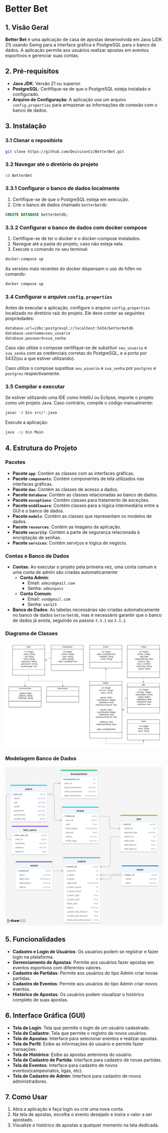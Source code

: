 # Better Bet

## 1. Visão Geral
**Better Bet** é uma aplicação de casa de apostas desenvolvida em Java (JDK 21) usando Swing para a interface gráfica e PostgreSQL para o banco de dados. A aplicação permite aos usuários realizar apostas em eventos esportivos e gerenciar suas contas.

## 2. Pré-requisitos
- **Java JDK**: Versão 21 ou superior.
- **PostgreSQL**: Certifique-se de que o PostgreSQL esteja instalado e configurado.
- **Arquivo de Configuração**: A aplicação usa um arquivo `config.properties` para armazenar as informações de conexão com o banco de dados.

## 3. Instalação

### 3.1 Clonar o repositório
```bash
git clone https://github.com/DeivisonCs/BetterBet.git
```

### 3.2 Navegar até o diretório do projeto
```bash
cd BetterBet
```

### 3.3.1 Configurar o banco de dados localmente
1. Certifique-se de que o PostgreSQL esteja em execução.
2. Crie o banco de dados chamado `betterbetdb`:

```sql
CREATE DATABASE betterbetdb;
```
   
### 3.3.2 Configurar o banco de dados com docker compose
1. Certifique-se de ter o docker e o docker-compose instalados.
2. Navegue até a pasta do projeto, caso não esteja nela.
3. Execute o comando no seu terminal:

```bash
docker-compose up
```
As versões mais recentes do docker dispensam o uso do hífen no comando:

```bash
docker compose up
```
   
### 3.4 Configurar o arquivo `config.properties`
Antes de executar a aplicação, configure o arquivo `config.properties` localizado no diretório raiz do projeto. Ele deve conter as seguintes propriedades:

```properties
database.url=jdbc:postgresql://localhost:5434/betterbetdb
database.username=seu_usuario
database.password=sua_senha
```

Caso não utilize o compose certifique-se de substituir `seu_usuario` e `sua_senha` com as credenciais corretas do PostgreSQL, e a porta por 5432(ou a que estiver utilizando).

Caso utilize o compose supstitua `seu_usuario` e `sua_senha` por `postgres` e `postgres` respectivamente.

### 3.5 Compilar e executar
Se estiver utilizando uma IDE como IntelliJ ou Eclipse, importe o projeto como um projeto Java. Caso contrário, compile o código manualmente:

```bash
javac -d bin src/*.java
```

Execute a aplicação:

```bash
java -cp bin Main
```

## 4. Estrutura do Projeto

### Pacotes
- **Pacote `app`**: Contém as classes com as interfaces gráficas.
- **Pacote `components`**: Contém componentes de tela utilizados nas interfaces gráficas.
- **Pacote `dao`**: Contém as classes de acesso a dados.
- **Pacote `database`**: Contém as classes relacionadas ao banco de dados.
- **Pacote `exceptions`**: Contém classes para tratamento de exceções.
- **Pacote `middleware`**: Contém classes para a lógica intermediária entre a GUI e o banco de dados.
- **Pacote `models`**: Contém as classes que representam os modelos de dados.
- **Pacote `resources`**: Contém as imagens da aplicação.
- **Pacote `security`**: Contém a parte de segurança relacionada à encriptação de senhas.
- **Pacote `services`**: Contém serviços e lógica de negócio.

### Contas e Banco de Dados
- **Contas**: Ao executar o projeto pela primeira vez, uma conta comum e uma conta de admin são criadas automaticamente:
  - **Conta Admin**:
    - Email: `admin@gmail.com`
    - Senha: `adminpass`
  - **Conta Comum**:
    - Email: `van@gmail.com`
    - Senha: `van123`
- **Banco de Dados**: As tabelas necessárias são criadas automaticamente no banco de dados `betterbetdb`, mas é necessário garantir que o banco de dados já exista, seguindo os passos `3.3.1` ou `3.3.2`.

### Diagrama de Classes
![Diagrama Classes](docs/images/UML-Diagram.png)

### Modelagem Banco de Dados
![Modelagem do Banco](docs/images/DatabaseDiagram.png)

## 5. Funcionalidades
- **Cadastro e Login de Usuários**: Os usuários podem se registrar e fazer login na plataforma.
- **Gerenciamento de Apostas**: Permite aos usuários fazer apostas em eventos esportivos com diferentes valores.
- **Cadastro de Partidas**: Permite aos usuários do tipo Admin criar novas partidas.
- **Cadastro de Eventos**: Permite aos usuários do tipo Admin criar novos eventos.
- **Histórico de Apostas**: Os usuários podem visualizar o histórico completo de suas apostas.

## 6. Interface Gráfica (GUI)
- **Tela de Login**: Tela que permite o login de um usuário cadastrado.
- **Tela de Cadastro**: Tela que permite o registro de novos usuários.
- **Tela de Apostas**: Interface para selecionar eventos e realizar apostas.
- **Tela de Perfil**: Exibe as informações do usuário e permite fazer transações.
- **Tela de Histórico**: Exibe as apostas anteriores do usuário.
- **Tela de Cadastro de Partida**: Interface para cadastro de novas partidas.
- **Tela de Eventos**: Interface para cadastro de novos eventos(campeonatos, ligas, etc).
- **Tela de Cadastro de Admin**: Interface para cadastro de novos administradores.

## 7. Como Usar
1. Abra a aplicação e faça login ou crie uma nova conta.
2. Na tela de apostas, escolha o evento desejado e insira o valor a ser apostado.
3. Visualize o histórico de apostas a qualquer momento na tela dedicada.

